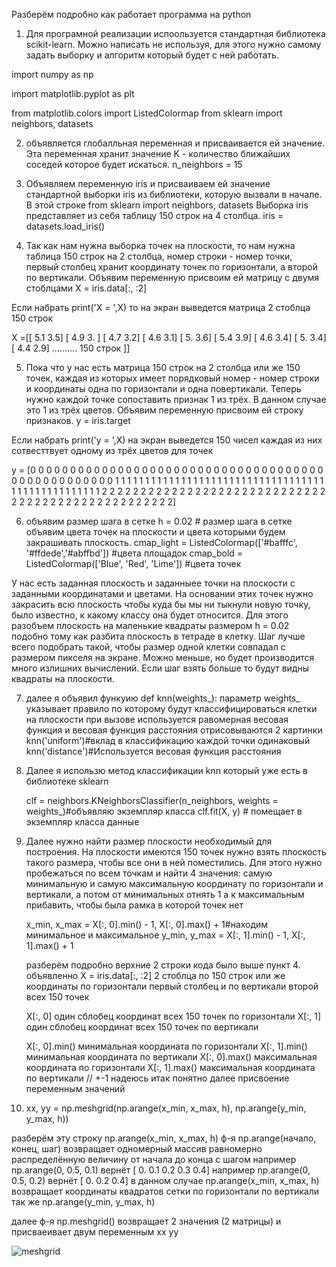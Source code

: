 Разберём подробно как работает программа на python

1. Для програмной реализации испоользуется стандартная библиотека scikit-learn.
  Можно написать не используя, для этого нужно самому задать выборку и алгоритм который будет с ней работать.

import numpy as np

import matplotlib.pyplot as plt

from matplotlib.colors import ListedColormap
from sklearn import neighbors, datasets


2. объявляется глобалльная переменная и присваивается ей значение. Эта переменная хранит значение K - количество ближайших 
  соседей которое будет искаться. 
  n_neighbors = 15

3. Объявляем переменную iris и присваиваем ей значение стандартной выборки iris из библиотеки, которую вызвали в начале. В этой строке
  from sklearn import neighbors, datasets
    Выборка iris представляет из себя таблицу 150 строк на 4 столбца. 
  iris = datasets.load_iris() 

4. Так как нам нужна выборка точек на плоскости, то нам нужна таблица 150 строк на 2 столбца, номер строки - номер точки, 
  первый столбец хранит координату точек по горизонтали, а второй по вертикали. Объявим переменную присвоим ей матрицу с двумя стоблцами
  X = iris.data[:, :2]

Если набрать print('X = ',X) то на экран выведется матрица 2 стоблца 150 строк

X =[[ 5.1  3.5]
 [ 4.9  3. ]
 [ 4.7  3.2]
 [ 4.6  3.1]
 [ 5.   3.6]
 [ 5.4  3.9]
 [ 4.6  3.4]
 [ 5.   3.4]
 [ 4.4  2.9]
 ..........
 150 строк ]]
 
5. Пока что у нас есть матрица 150 строк на 2 столбца или же 150 точек, каждая из которых имеет порядковый номер - номер строки
  и координаты одна по горизонтали и одна повертикали. 
  Теперь нужно каждой точке сопоставить признак 1 из трёх. В данном случае это 1 из трёх цветов. Объявим переменную присвоим 
  ей строку признаков.
  y = iris.target

Если набрать print('y = ',X) на экран выведется 150 чисел каждая из них сотвесттвует одному из трёх цветов для точек

y =  [0 0 0 0 0 0 0 0 0 0 0 0 0 0 0 0 0 0 0 0 0 0 0 0 0 0 0 0 0 0 0 0 0 0 0 0 0
 0 0 0 0 0 0 0 0 0 0 0 0 0 1 1 1 1 1 1 1 1 1 1 1 1 1 1 1 1 1 1 1 1 1 1 1 1
 1 1 1 1 1 1 1 1 1 1 1 1 1 1 1 1 1 1 1 1 1 1 1 1 1 1 2 2 2 2 2 2 2 2 2 2 2
 2 2 2 2 2 2 2 2 2 2 2 2 2 2 2 2 2 2 2 2 2 2 2 2 2 2 2 2 2 2 2 2 2 2 2 2 2
 2 2]
 
6. объявим размер шага в сетке
  h = 0.02  # размер шага в сетке 
  объявим цвета точек на плоскости и цвета которыми будем закрашивать плоскость.
  cmap_light = ListedColormap(['#bafffc', '#ffdede','#abffbd']) #цвета площадок
  cmap_bold = ListedColormap(['Blue', 'Red', 'Lime']) #цвета точек

У нас есть заданная плоскость и заданныее точки на плоскости с заданными координатами и цветами. На основании 
этих точек нужно закрасить всю плоскость чтобы куда бы мы ни тыкнули новую точку, было известно, к какому классу она будет относится. 
Для этого разобъем плоскость на маленькие квадраты размером h = 0.02 подобно тому как разбита плоскость в тетраде в клетку.
Шаг лучше всего подобрать такой, чтобы размер одной клетки совпадал с размером пикселя на экране. Можно меньше, но будет производится
много излишних вычислений. Если шаг взять больше то будут видны квадраты на плоскости.

7. далее я объявил функуию def knn(weights_):
  параметр weights_ указывает правило по которому будут классифицироваться клетки на плоскости
  при вызове используется равомерная весовая функция и весовая функция расстояния
  отрисовываются 2 картинки
  knn('uniform')#вклад в классификацию каждой точки одинаковый 
  knn('distance')#Используется весовая функция расстояния

8. Далее я использю метод классификации knn который уже есть в библиотеке sklearn

    clf = neighbors.KNeighborsClassifier(n_neighbors, weights = weights_)#объявляю экземпляр класса
    clf.fit(X, y) # помещает в экземпляр класса данные
    
9. Далее нужно найти размер плоскости необходимый для построения. 
  На плоскости имеются 150 точек нужно взять плоскость такого размера, чтобы все они в ней поместились.
  Для этого нужно пробежаться по всем точкам и найти 4 значения:
  самую минимальную и самую максимальную координату по горизонтали и вертикали,
  а потом от минимальных отнять 1 а к максимальным прибавить, чтобы была рамка в которой точек нет

    x_min, x_max = X[:, 0].min() - 1, X[:, 0].max() + 1#находим минимальное и максимальное 
    y_min, y_max = X[:, 1].min() - 1, X[:, 1].max() + 1
    
    разберём подробно верхние 2 строки кода
    было выше пункт 4. объявленно X = iris.data[:, :2] 
    2 стоблца по 150 строк или же координаты по горизонтали первый столбец и по вертикали второй всех 150 точек 
    
    X[:, 0] один сблобец координат всех 150 точек по горизонтали
    X[:, 1] один сблобец координат всех 150 точек по вертикали
    
    X[:, 0].min() минимальная координата по горизонтали
    X[:, 1].min() минимальная координата по вертикали
    X[:, 0].max() максимальная координата по горизонтали
    X[:, 1].max() максимальная координата по вертикали
    // +-1 надеюсь итак понятно
    далее присвоение переменным значений
  
 10. xx, yy = np.meshgrid(np.arange(x_min, x_max, h),  np.arange(y_min, y_max, h))
  
  разберём эту строку
  np.arange(x_min, x_max, h) 
   ф-я np.arange(начало, конец, шаг) возвращает одномерный массив равномерно распределённую величину от начала до конца с шагом
     например np.arange(0, 0.5, 0.1) вернёт [ 0.   0.1  0.2  0.3  0.4]
     например np.arange(0, 0.5, 0.2) вернёт [ 0.   0.2  0.4] 
  в данном случае np.arange(x_min, x_max, h) возвращает координаты квадратов сетки по горизонтали 
  по вертикали так же np.arange(y_min, y_max, h)
  
  далее ф-я np.meshgrid() возвращает 2 значения (2 матрицы) и присваеивает двум переменным xx yy
  
  ![meshgrid](https://user-images.githubusercontent.com/33224690/32692907-8928ef6a-c6d5-11e7-96a0-e72e952ce069.png)
  


